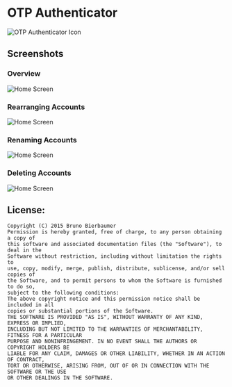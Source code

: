 #  OTP Authenticator 
![OTP Authenticator Icon](./gifs/icon.png)

## Screenshots
### Overview
![Home Screen](./gifs/main.gif)

### Rearranging Accounts 
![Home Screen](./gifs/rearrange.gif)

### Renaming Accounts
![Home Screen](./gifs/rename.gif)

### Deleting Accounts
![Home Screen](./gifs/delete.gif)


## License:
```
Copyright (C) 2015 Bruno Bierbaumer
Permission is hereby granted, free of charge, to any person obtaining a copy of
this software and associated documentation files (the "Software"), to deal in the
Software without restriction, including without limitation the rights to
use, copy, modify, merge, publish, distribute, sublicense, and/or sell copies of
the Software, and to permit persons to whom the Software is furnished to do so,
subject to the following conditions:
The above copyright notice and this permission notice shall be included in all
copies or substantial portions of the Software.
THE SOFTWARE IS PROVIDED "AS IS", WITHOUT WARRANTY OF ANY KIND, EXPRESS OR IMPLIED,
INCLUDING BUT NOT LIMITED TO THE WARRANTIES OF MERCHANTABILITY, FITNESS FOR A PARTICULAR
PURPOSE AND NONINFRINGEMENT. IN NO EVENT SHALL THE AUTHORS OR COPYRIGHT HOLDERS BE
LIABLE FOR ANY CLAIM, DAMAGES OR OTHER LIABILITY, WHETHER IN AN ACTION OF CONTRACT,
TORT OR OTHERWISE, ARISING FROM, OUT OF OR IN CONNECTION WITH THE SOFTWARE OR THE USE
OR OTHER DEALINGS IN THE SOFTWARE.
```
